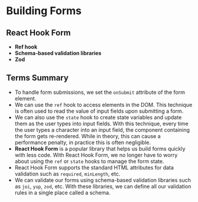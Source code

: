 # Building Forms

## React Hook Form

- **Ref hook**
- **Schema-based validation libraries**
- **Zod**

## Terms Summary

- To handle form submissions, we set the `onSubmit` attribute of the form element.
- We can use the `ref` hook to access elements in the DOM. This technique is often used to read the value of input fields upon submitting a form.
- We can also use the `state` hook to create state variables and update them as the user types into input fields. With this technique, every time the user types a character into an input field, the component containing the form gets re-rendered. While in theory, this can cause a performance penalty, in practice this is often negligible.
- **React Hook Form** is a popular library that helps us build forms quickly with less code. With React Hook Form, we no longer have to worry about using the `ref` or `state` hooks to manage the form state.
- React Hook Form supports the standard HTML attributes for data validation such as `required`, `minLength`, etc.
- We can validate our forms using schema-based validation libraries such as `joi`, `yup`, `zod`, etc. With these libraries, we can define all our validation rules in a single place called a schema.
